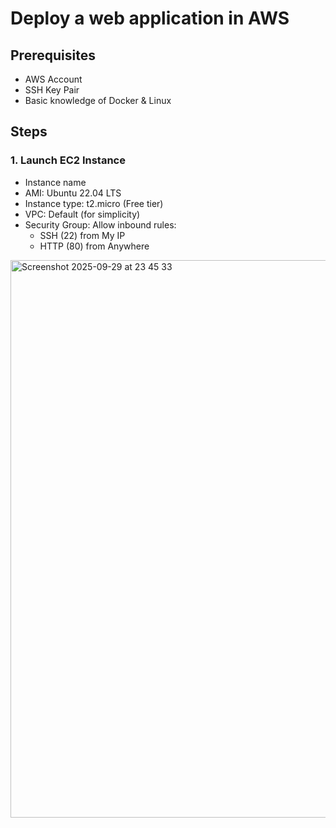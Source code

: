 # Deploy a web application in AWS
## Prerequisites
- AWS Account
- SSH Key Pair
- Basic knowledge of Docker & Linux

## Steps

### 1. Launch EC2 Instance
- Instance name
- AMI: Ubuntu 22.04 LTS
- Instance type: t2.micro (Free tier)
- VPC: Default (for simplicity)
- Security Group: Allow inbound rules:
  - SSH (22) from My IP
  - HTTP (80) from Anywhere

<img width="1678" height="892" alt="Screenshot 2025-09-29 at 23 45 33" src="https://github.com/user-attachments/assets/28e540f7-f5d7-4945-a1d5-bea1e5635a98" />
